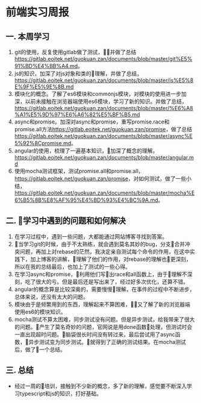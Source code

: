 # 前端实习周报

## 一. 本周学习

1. git的使用，反复使用gitlab做了测试，并做了总结<https://gitlab.eoitek.net/guokuan.zan/documents/blob/master/git%E5%91%BD%E4%BB%A4.md>。
2. js的知识，加深了对js对象和类的理解，并做了总结，<https://gitlab.eoitek.net/guokuan.zan/documents/blob/master/js%E5%8E%9F%E5%9E%8B.md>
3. 模块化的概念。了解了es6模块和commonjs模块，对模块的使用进一步加深，以前未接触在浏览器端使用es6模块，学习了新的知识。并做了总结，<https://gitlab.eoitek.net/guokuan.zan/documents/blob/master/%E6%A8%A1%E5%9D%97%E6%A6%82%E5%BF%B5.md>
4. async和promise。加深对async和promise，重写promise.race和promise.all方法<https://gitlab.eoitek.net/guokuan.zan/promise>，做了总结<https://gitlab.eoitek.net/guokuan.zan/documents/blob/master/async%E5%92%8Cpromise.md>。
5. angular的使用，梳理了一遍基本知识，加深了概念的理解。<https://gitlab.eoitek.net/guokuan.zan/documents/blob/master/angular.md>
6. 使用mocha测试框架，测试promise.all和promise.all，<https://gitlab.eoitek.net/guokuan.zan/promise>，对如何测试，做了一些小结，<https://gitlab.eoitek.net/guokuan.zan/documents/blob/master/mocha%E6%B5%8B%E8%AF%95%E4%BD%93%E4%BC%9A.md>。

## 二. 学习中遇到的问题和如何解决

1. 在学习过程中，遇到一些问题，大都能通过网站博客寻找到答案。
2. 当学习git的时候，由于不太熟练，就会遇到莫名其妙的bug，分支合并冲突问题，再加上对rebase的茫然，我决定亲自测试每个命令的作用，在这中实践下，加上博客的讲解，理解了他们的作用，对rebase的理解也更深刻，所以在我的总结最后，也加上了测试的一些心得。
3. 在学习async和promise，利用他们写出race和all函数上，由于理解不深刻，吃了很大的亏。但是最后还是写出来了，经过好多次优化，还算不错。
4. angular的概念算是比较深奥的，需要慢慢理解，在事件的过程中不断进步，总体来说，还没有太大的问题。
5. 模块由于是频繁用到的东西，理解起来不算困难，又了解了新的浏览器端使用es6的模块知识。
6. mocha测试不算太困难，同步测试没有问题。但是异步测试，给我带来了很大的问题。产生了莫名奇妙的问题，官网说是用done函数处理，但测试时会一直出现超时问题。脑袋很长时间没有转过来，最后尝试用了async函数，异步测试变为同步测试。就得到了正确的测试结果。在mocha测试后，做了一个总结。

## 三. 总结

- 经过一周的培训，接触到不少新的概念，多了新的理解，感觉要不断深入学习typescript和js的知识，打好基础。